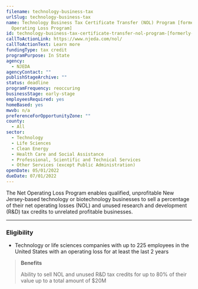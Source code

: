 ```yaml
---
filename: technology-business-tax
urlSlug: technology-business-tax
name: Technology Business Tax Certificate Transfer (NOL) Program [formerly Net
  Operating Loss Program]
id: technology-business-tax-certificate-transfer-nol-program-[formerly-net-operating-loss-program]
callToActionLink: https://www.njeda.com/nol/
callToActionText: Learn more
fundingType: tax credit
programPurpose: In State
agency:
  - NJEDA
agencyContact: ""
publishStageArchive: ""
status: deadline
programFrequency: reoccuring
businessStage: early-stage
employeesRequired: yes
homeBased: yes
mwvb: n/a
preferenceForOpportunityZone: ""
county:
  - All
sector:
  - Technology
  - Life Sciences
  - Clean Energy
  - Health Care and Social Assistance
  - Professional, Scientific and Technical Services
  - Other Services (except Public Administration)
openDate: 05/01/2022
dueDate: 07/01/2022
---
```


The Net Operating Loss Program enables qualified, unprofitable New Jersey-based technology or biotechnology businesses to sell a percentage of their net operating losses (NOL) and unused research and development (R&D) tax credits to unrelated profitable businesses.

---

### Eligibility

- Technology or life sciences companies with up to 225 employees in the United States with an operating loss for at least the last 2 years

> **Benefits**
>
> Ability to sell NOL and unused R&D tax credits for up to 80% of their value up to a total amount of $20M
